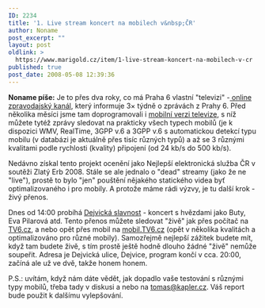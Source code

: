 ```yaml
---
ID: 2234
title: '1. Live stream koncert na mobilech v&nbsp;ČR'
author: Noname
post_excerpt: ""
layout: post
oldlink: >
  https://www.marigold.cz/item/1-live-stream-koncert-na-mobilech-v-cr
published: true
post_date: 2008-05-08 12:39:36
---
```

<strong>Noname píše:</strong> Je to přes dva roky, co má Praha 6 vlastní "televizi" -<a href="http://www.tv6.cz/"> online zpravodajský kanál</a>, který informuje 3× týdně o zprávách z Prahy 6. Před několika měsíci jsme tam doprogramovali i <a href="http://mobil.tv6.cz/">mobilní verzi televize</a>, s níž můžete tytéž zprávy sledovat na prakticky všech typech mobilů (je k dispozici WMV, RealTime, 3GPP v.6 a 3GPP v.6 s automatickou detekcí typu mobilu (v databázi je aktuálně přes tisíc různých typů) a až se 3 různými kvalitami podle rychlosti (kvality) připojení (od 24 kb/s do 500 kb/s).

Nedávno získal tento projekt ocenění jako Nejlepší elektronická služba ČR v soutěži Zlatý Erb 2008. Stále se ale jednalo o "dead" streamy (jako že ne "live"), prostě to bylo "jen" pouštění nějakého statického videa byť optimalizovaného i pro mobily. A protože máme rádi výzvy, je tu další krok - živý přenos.

Dnes od 14:00 probíhá <a href="http://www.praha6.cz/aktuality/akce.php?ID=300&String=">Dejvická slavnost</a> - koncert s hvězdami jako Buty, Eva Pilarová atd. Tento přenos můžete sledovat "živě" jak přes počítač na <a href="http://www.tv6.cz">TV6.cz</a>, a nebo opět přes mobil na <a href="http://mobil.tv6.cz">mobil.TV6.cz</a> (opět v několika kvalitách a optimalizováno pro různé mobily). Samozřejmě nejlepší zážitek budete mít, když tam budete živě, s tím prostě ještě hodně dlouho žádné "živě" nemůže soupeřit. Adresa je Dejvická ulice, Dejvice, program končí v cca. 20:00, začíná ale už ve dvě, takže honem honem.

P.S.: uvítám, když nám dáte vědět, jak dopadlo vaše testování s různými typy mobilů, třeba tady v diskusi a nebo na <a href="mailto:tomas@kapler.cz">tomas@kapler.cz</a>. Váš report bude použit k dalšímu vylepšování.